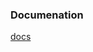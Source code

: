 ### Documenation

[docs](https://github.com/rajiWanigasingha/hyprlandParser/tree/1f1b221e74f8039704a934b7255e9c01660d9554/docs)
